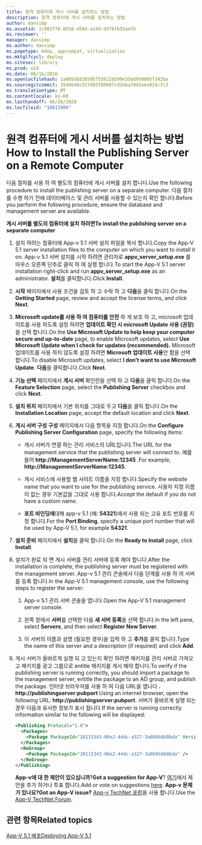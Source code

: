 ```yaml
---
title: 원격 컴퓨터에 게시 서버를 설치하는 방법
description: 원격 컴퓨터에 게시 서버를 설치하는 방법
author: dansimp
ms.assetid: 1c903f78-0558-458d-a149-d5f6fb55aefb
ms.reviewer: ''
manager: dansimp
ms.author: dansimp
ms.pagetype: mdop, appcompat, virtualization
ms.mktglfcycl: deploy
ms.sitesec: library
ms.prod: w10
ms.date: 06/16/2016
ms.openlocfilehash: 1a085d68305057538228599e35dd9500957342ba
ms.sourcegitcommit: 354664bc527d93f80687cd2eba70d1eea024c7c3
ms.translationtype: MT
ms.contentlocale: ko-KR
ms.lasthandoff: 06/26/2020
ms.locfileid: "10813980"
---
```

# <span data-ttu-id="7f5bc-103">원격 컴퓨터에 게시 서버를 설치하는 방법</span><span class="sxs-lookup"><span data-stu-id="7f5bc-103">How to Install the Publishing Server on a Remote Computer</span></span>


<span data-ttu-id="7f5bc-104">다음 절차를 사용 하 여 별도의 컴퓨터에 게시 서버를 설치 합니다.</span><span class="sxs-lookup"><span data-stu-id="7f5bc-104">Use the following procedure to install the publishing server on a separate computer.</span></span> <span data-ttu-id="7f5bc-105">다음 절차를 수행 하기 전에 데이터베이스 및 관리 서버를 사용할 수 있는지 확인 합니다.</span><span class="sxs-lookup"><span data-stu-id="7f5bc-105">Before you perform the following procedure, ensure the database and management server are available.</span></span>

**<span data-ttu-id="7f5bc-106">게시 서버를 별도의 컴퓨터에 설치 하려면</span><span class="sxs-lookup"><span data-stu-id="7f5bc-106">To install the publishing server on a separate computer</span></span>**

1. <span data-ttu-id="7f5bc-107">설치 하려는 컴퓨터에 App-v 5.1 서버 설치 파일을 복사 합니다.</span><span class="sxs-lookup"><span data-stu-id="7f5bc-107">Copy the App-V 5.1 server installation files to the computer on which you want to install it on.</span></span> <span data-ttu-id="7f5bc-108">App-v 5.1 서버 설치를 시작 하려면 관리자로 **appv\_server\_setup.exe** 를 마우스 오른쪽 단추로 클릭 하 여 실행 합니다.</span><span class="sxs-lookup"><span data-stu-id="7f5bc-108">To start the App-V 5.1 server installation right-click and run **appv\_server\_setup.exe** as an administrator.</span></span> <span data-ttu-id="7f5bc-109">**설치**를 클릭합니다.</span><span class="sxs-lookup"><span data-stu-id="7f5bc-109">Click **Install**.</span></span>

2. <span data-ttu-id="7f5bc-110">**시작** 페이지에서 사용 조건을 검토 하 고 수락 하 고 **다음**을 클릭 합니다.</span><span class="sxs-lookup"><span data-stu-id="7f5bc-110">On the **Getting Started** page, review and accept the license terms, and click **Next**.</span></span>

3. <span data-ttu-id="7f5bc-111">**Microsoft update를 사용 하 여 컴퓨터를 안전** 하 게 보호 하 고, microsoft 업데이트를 사용 하도록 설정 하려면 **업데이트 확인 시 microsoft Update 사용 (권장)** 을 선택 합니다.</span><span class="sxs-lookup"><span data-stu-id="7f5bc-111">On the **Use Microsoft Update to help keep your computer secure and up-to-date** page, to enable Microsoft updates, select **Use Microsoft Update when I check for updates (recommended).**</span></span> <span data-ttu-id="7f5bc-112">Microsoft 업데이트를 사용 하지 않도록 설정 하려면 **Microsoft 업데이트 사용**안 함을 선택 합니다.</span><span class="sxs-lookup"><span data-stu-id="7f5bc-112">To disable Microsoft updates, select **I don’t want to use Microsoft Update**.</span></span> <span data-ttu-id="7f5bc-113">**다음**을 클릭합니다.</span><span class="sxs-lookup"><span data-stu-id="7f5bc-113">Click **Next**.</span></span>

4. <span data-ttu-id="7f5bc-114">**기능 선택** 페이지에서 **게시 서버** 확인란을 선택 하 고 **다음**을 클릭 합니다.</span><span class="sxs-lookup"><span data-stu-id="7f5bc-114">On the **Feature Selection** page, select the **Publishing Server** checkbox and click **Next**.</span></span>

5. <span data-ttu-id="7f5bc-115">**설치 위치** 페이지에서 기본 위치를 그대로 두고 **다음**을 클릭 합니다.</span><span class="sxs-lookup"><span data-stu-id="7f5bc-115">On the **Installation Location** page, accept the default location and click **Next**.</span></span>

6. <span data-ttu-id="7f5bc-116">**게시 서버 구성 구성** 페이지에서 다음 항목을 지정 합니다.</span><span class="sxs-lookup"><span data-stu-id="7f5bc-116">On the **Configure Publishing Server Configuration** page, specify the following items:</span></span>

   -   <span data-ttu-id="7f5bc-117">게시 서버가 연결 하는 관리 서비스의 URL입니다.</span><span class="sxs-lookup"><span data-stu-id="7f5bc-117">The URL for the management service that the publishing server will connect to.</span></span> <span data-ttu-id="7f5bc-118">예를 들어 **http://ManagementServerName:12345** .</span><span class="sxs-lookup"><span data-stu-id="7f5bc-118">For example, **http://ManagementServerName:12345**.</span></span>

   -   <span data-ttu-id="7f5bc-119">게시 서비스에 사용할 웹 사이트 이름을 지정 합니다.</span><span class="sxs-lookup"><span data-stu-id="7f5bc-119">Specify the website name that you want to use for the publishing service.</span></span> <span data-ttu-id="7f5bc-120">사용자 지정 이름이 없는 경우 기본값을 그대로 사용 합니다.</span><span class="sxs-lookup"><span data-stu-id="7f5bc-120">Accept the default if you do not have a custom name.</span></span>

   -   <span data-ttu-id="7f5bc-121">**포트 바인딩에**대해 app-v 5.1 (예: **54321**)에서 사용 되는 고유 포트 번호를 지정 합니다.</span><span class="sxs-lookup"><span data-stu-id="7f5bc-121">For the **Port Binding**, specify a unique port number that will be used by App-V 5.1, for example **54321**.</span></span>

7. <span data-ttu-id="7f5bc-122">**설치 준비** 페이지에서 **설치**를 클릭 합니다.</span><span class="sxs-lookup"><span data-stu-id="7f5bc-122">On the **Ready to Install** page, click **Install**.</span></span>

8. <span data-ttu-id="7f5bc-123">설치가 완료 되 면 게시 서버를 관리 서버에 등록 해야 합니다.</span><span class="sxs-lookup"><span data-stu-id="7f5bc-123">After the installation is complete, the publishing server must be registered with the management server.</span></span> <span data-ttu-id="7f5bc-124">App-v 5.1 관리 콘솔에서 다음 단계를 사용 하 여 서버를 등록 합니다.</span><span class="sxs-lookup"><span data-stu-id="7f5bc-124">In the App-V 5.1 management console, use the following steps to register the server:</span></span>

   1.  <span data-ttu-id="7f5bc-125">App-v 5.1 관리 서버 콘솔을 엽니다.</span><span class="sxs-lookup"><span data-stu-id="7f5bc-125">Open the App-V 5.1 management server console.</span></span>

   2.  <span data-ttu-id="7f5bc-126">왼쪽 창에서 **서버**를 선택한 다음 **새 서버 등록**을 선택 합니다.</span><span class="sxs-lookup"><span data-stu-id="7f5bc-126">In the left pane, select **Servers**, and then select **Register New Server**.</span></span>

   3.  <span data-ttu-id="7f5bc-127">이 서버의 이름과 설명 (필요한 경우)을 입력 하 고 **추가**를 클릭 합니다.</span><span class="sxs-lookup"><span data-stu-id="7f5bc-127">Type the name of this server and a description (if required) and click **Add**.</span></span>

9. <span data-ttu-id="7f5bc-128">게시 서버가 올바르게 실행 되 고 있는지 확인 하려면 패키지를 관리 서버로 가져오고 패키지를 광고 그룹으로 entitle 패키지를 게시 해야 합니다.</span><span class="sxs-lookup"><span data-stu-id="7f5bc-128">To verify if the publishing server is running correctly, you should import a package to the management server, entitle the package to an AD group, and publish the package.</span></span> <span data-ttu-id="7f5bc-129">인터넷 브라우저를 사용 하 여 다음 URL을 엽니다 <strong> . http://publishingserver:pubport </strong></span><span class="sxs-lookup"><span data-stu-id="7f5bc-129">Using an internet browser, open the following URL: <strong>http://publishingserver:pubport</strong>.</span></span> <span data-ttu-id="7f5bc-130">서버가 올바르게 실행 되는 경우 다음과 유사한 정보가 표시 됩니다.</span><span class="sxs-lookup"><span data-stu-id="7f5bc-130">If the server is running correctly information similar to the following will be displayed:</span></span>

   ```xml
   <Publishing Protocol="1.0">
     <Packages>
       <Package PackageId="28115343-06e2-44dc-a327-3a0b9b868bda" VersionId="5d03c08f-51dc-4026-8cf9-15ebe3d65a72" PackageUrl="\\server\share\file.appv" />
     </Packages>
     <NoGroup>
       <Package PackageId="28115343-06e2-44dc-a327-3a0b9b868bda" />
     </NoGroup>
   </Publishing>
   ```

   <span data-ttu-id="7f5bc-131">**App-v에 대 한 제안이 있으십니까**?</span><span class="sxs-lookup"><span data-stu-id="7f5bc-131">**Got a suggestion for App-V**?</span></span> <span data-ttu-id="7f5bc-132">[여기](http://appv.uservoice.com/forums/280448-microsoft-application-virtualization)에서 제안을 추가 하거나 투표 합니다.</span><span class="sxs-lookup"><span data-stu-id="7f5bc-132">Add or vote on suggestions [here](http://appv.uservoice.com/forums/280448-microsoft-application-virtualization).</span></span> **<span data-ttu-id="7f5bc-133">App-v 문제가 있나요?</span><span class="sxs-lookup"><span data-stu-id="7f5bc-133">Got an App-V issue?</span></span>** <span data-ttu-id="7f5bc-134">[App-v TechNet 포럼](https://social.technet.microsoft.com/Forums/home?forum=mdopappv)을 사용 합니다.</span><span class="sxs-lookup"><span data-stu-id="7f5bc-134">Use the [App-V TechNet Forum](https://social.technet.microsoft.com/Forums/home?forum=mdopappv).</span></span>

## <span data-ttu-id="7f5bc-135">관련 항목</span><span class="sxs-lookup"><span data-stu-id="7f5bc-135">Related topics</span></span>


[<span data-ttu-id="7f5bc-136">App-V 5.1 배포</span><span class="sxs-lookup"><span data-stu-id="7f5bc-136">Deploying App-V 5.1</span></span>](deploying-app-v-51.md)

 

 






